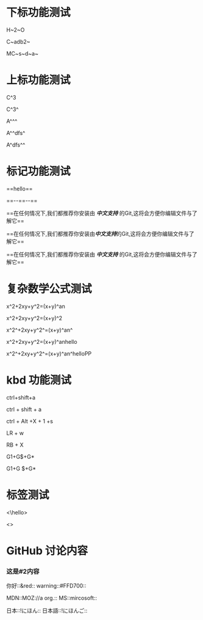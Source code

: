 # 下标功能测试

H~2~O

C~adb2~

MC~s~d~a~

# 上标功能测试

C^3

C^3^

A^^^

A^^dfs^

A^dfs^^

# 标记功能测试
==hello==

==--==--==

==在任何情况下,我们都推荐你安装由 ***中文支持*** 的Git,这将会方便你编辑文件与了解它==

==在任何情况下,我们都推荐你安装由***中文支持***的Git,这将会方便你编辑文件与了解它==

==在任何情况下,我们都推荐你安装由&nbsp;***中文支持***&nbsp;的Git,这将会方便你编辑文件与了解它==

# 复杂数学公式测试
x^2+2xy+y^2=(x+y)^an

x^2+2xy+y^2=(x+y)^2

x^2^+2xy+y^2^=(x+y)^an^

x^2+2xy+y^2=(x+y)^anhello

x^2^+2xy+y^2^=(x+y)^an^helloPP

# kbd 功能测试

ctrl+shift+a

ctrl + shift + a

ctrl + Alt +X + 1 +s

LR + w

RB + X

G1+G$+G*

G1+G $+G*

# 标签测试

<\hello>

<>

# GitHub 讨论内容

### 这是#2内容
你好::&red:: warning::#FFD700::

MDN::MOZ://a org.:: MS::mircosoft::

日本::!にほん:: 日本語::!にほんご::
